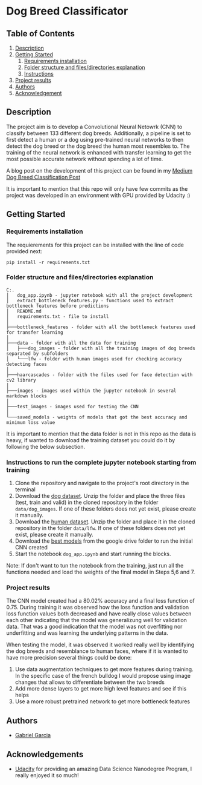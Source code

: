 # Dog Breed Classificator

## Table of Contents
1. [Description](#description)
2. [Getting Started](#getting_started)
	1. [Requirements installation](#installation)
	2. [Folder structure and files/directories explanation](#folder_structure)
	3. [Instructions](#instructions)
3. [Project results](#projectresults)
4. [Authors](#authors)
5. [Acknowledgement](#acknowledgement)

<a name="descripton"></a>
## Description

The project aim is to develop a Convolutional Neural Netowrk (CNN) to classify between 133 different dog breeds. Additionally, a pipeline is set to first detect a human or a dog using pre-trained neural networks to then detect the dog breed or the dog breed the human most resembles to. The training of the neural network is enhanced with transfer learning to get the most possible accurate network without spending a lot of time.

A blog post on the development of this project can be found in my [Medium Dog Breed Classification Post](https://medium.com/@gabogarcia4225/classification-of-dog-breeds-using-a-custom-cnn-model-and-transfer-learning-b6d985926a3a)

It is important to mention that this repo will only have few commits as the project was developed in an environment with GPU provided by Udacity :) 

<a name="getting_started"></a>
## Getting Started

<a name="installation"></a>
### Requirements installation

The requierements for this project can be installed with the line of code provided next:

```
pip install -r requirements.txt
```
<a name="folder_structure"></a>
### Folder structure and files/directories explanation
```
C:.
│   dog_app.ipynb - jupyter notebook with all the project development
│   extract_bottleneck_features.py - functions used to extract bottleneck features before predictions
│   README.md
│   requirements.txt - file to install
│
├───bottleneck_features - folder with all the bottleneck features used for transfer learning
│ 
├───data - folder with all the data for training
│   ├───dog_images - folder with all the training images of dog breeds separated by subfolders
│   └───lfw - folder with human images used for checking accuracy detecting faces
│
├───haarcascades - folder with the files used for face detection with cv2 library
│
├───images - images used within the jupyter notebook in several markdown blocks
│       
├───test_images - images used for testing the CNN
│   
└───saved_models - weights of models that got the best accuracy and minimum loss value
```
It is important to mention that the data folder is not in this repo as the data is heavy, if wanted to download the training dataset you could do it by following the below subsection.

<a name="instructions"></a>
### Instructions to run the complete jupyter notebook starting from training
1. Clone the repository and navigate to the project's root directory in the terminal
2. Download the [dog dataset](https://s3-us-west-1.amazonaws.com/udacity-aind/dog-project/dogImages.zip). Unzip the folder and place the three files (test, train and valid) in the cloned repository in the folder ```data/dog_images```. If one of these folders does not yet exist, please create it manually. 
3. Download the [human dataset](https://s3-us-west-1.amazonaws.com/udacity-aind/dog-project/lfw.zip). Unzip the folder and place it in the cloned repository in the folder ```data/lfw```. If one of these folders does not yet exist, please create it manually. 
4. Download the [best models](https://drive.google.com/drive/folders/158NkcmtvT2TMLUv7NTP1npRE3Nf0cHGn?usp=sharing) from the google drive folder to run the initial CNN created
5. Start the notebook ```dog_app.ipynb``` and start running the blocks. 

Note: If don't want to tun the notebook from the training, just run all the functions needed and load the weights of the final model in Steps 5,6 and 7.

<a name="projectresults"></a>
### Project results

The CNN model created had a 80.02% accuracy and a final loss function of 0.75. During training it was observed how the loss function and validation loss function values both decreased and have really close values between each other indicating that the model was generalizung well for validation data. That was a good indication that the model was not overfitting nor underfitting and was learning the underlying patterns in the data.

When testing the model, it was observed it worked really well by identifying the dog breeds and resemblance to human faces, where if it is wanted to have more precision several things could be done:

1. Use data augmentation techniques to get more features during training. In the specific case of the french bulldog I would propose using image changes that allows to differentiate between the two breeds
2. Add more dense layers to get more high level features and see if this helps
3. Use a more robust pretrained network to get more bottleneck features

<a name="authors"></a>
## Authors

* [Gabriel Garcia](https://github.com/GaboG4226)

<a name="acknowledgement"></a>
## Acknowledgements

* [Udacity](https://www.udacity.com/) for providing an amazing Data Science Nanodegree Program, I really enjoyed it so much!


